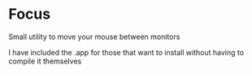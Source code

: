 # Focus
Small utility to move your mouse between monitors

I have included the .app for those that want to install without having to compile it themselves
